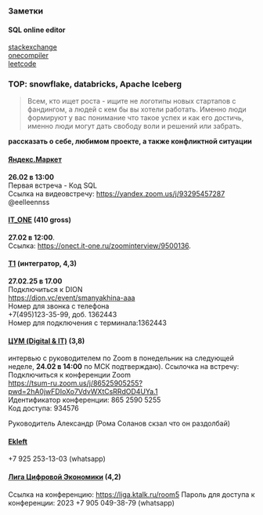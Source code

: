 ### Заметки  

#### SQL online editor
[stackexchange](https://data.stackexchange.com/stackoverflow/query/new)  
[onecompiler](https://onecompiler.com)  
[leetcode](https://leetcode.com/)  

### TOP: snowflake, databricks, Apache Iceberg  

> Всем, кто ищет роста - ищите не логотипы новых стартапов с фандингом, а людей с кем бы вы хотели работать. Именно люди формируют у вас понимание что такое успех и как его достичь, именно люди могут дать свободу воли и решений или забрать.  

**рассказать о себе, любимом проекте, а также конфликтной ситуации**  

#### [Яндекс.Маркет](https://getmatch.ru/vacancies/21403?s=my_vacancies)  
**26.02 в 13:00**  
Первая встреча - Код SQL  
Ссылка на видеовстречу: https://yandex.zoom.us/j/93295457287  
@eelleennss  

#### [IT_ONE](https://www.it-one.ru/vacancies/28a572d32c264c0469f8f97193fa84c5/)  (410  gross)
**27.02 в 12:00**.  
Ссылка: https://onect.it-one.ru/zoominterview/9500136.  

#### [Т1](https://voronezh.hh.ru/employer/4649269?dpt=4649269-4649269-innoteh&hhtmFrom=vacancy) (интегратор, 4,3)  
**27.02.25 в 17.00**  
Подключиться к DION  
https://dion.vc/event/smanyakhina-aaa  
Номер для звонка с телефона  
+7(495)123-35-99, доб. 1362443  
Номер для подключения с терминала:1362443  

#### [ЦУМ (Digital & IT)](https://hh.ru/vacancy/116342335?hhtmFrom=employer_vacancy_responses) (3,8)  
интервью с руководителем по Zoom в понедельник на следующей неделе, **24.02 в 14:00** по МСК подтверждаю). Ссылочка на встречу:  
Подключиться к конференции Zoom  
https://tsum-ru.zoom.us/j/86525905255?pwd=2hA0jwFDIoXo7VdvWXtCsRRdOD4UYa.1  
Идентификатор конференции: 865 2590 5255  
Код доступа: 934576  

Руководитель Александр (Рома Соланов скзал что он раздолбай)  

#### [Ekleft](https://ekleft.ru/)  
+7 925 253-13-03 (whatsapp)  

#### [Лига Цифровой Экономики](https://voronezh.hh.ru/vacancy/116155206) (4,2)  
Ссылка на конференцию: https://liga.ktalk.ru/room5 
Пароль для доступа к конференции: 2023
+7 905 049-38-79 (whatsapp)  

